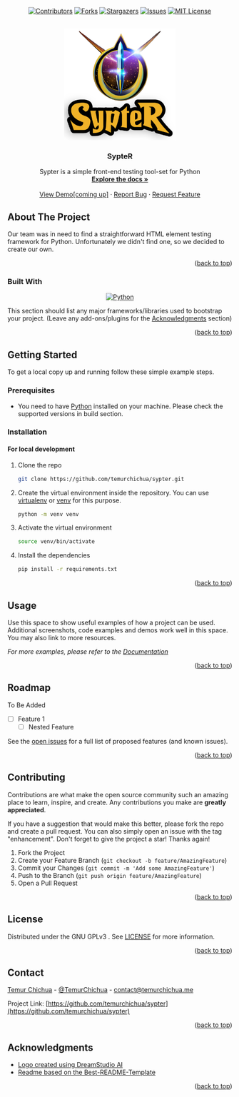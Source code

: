 <a name="readme-top"></a>
<!-- PROJECT SHIELDS -->
<!--
*** I'm using markdown "reference style" links for readability.
*** Reference links are enclosed in brackets [ ] instead of parentheses ( ).
*** See the bottom of this document for the declaration of the reference variables
*** for contributors-url, forks-url, etc. This is an optional, concise syntax you may use.
*** https://www.markdownguide.org/basic-syntax/#reference-style-links
-->
<div align="center">

[![Contributors][contributors-shield]][contributors-url]
[![Forks][forks-shield]][forks-url]
[![Stargazers][stars-shield]][stars-url]
[![Issues][issues-shield]][issues-url]
[![MIT License][license-shield]][license-url]
</div>

<!-- PROJECT LOGO -->
<br />
<div align="center">
  <a href="https://github.com/temurchichua/sypter">
    <img src="resources/images/logo.png" alt="Logo" width="250" height="250">
  </a>

  <h3 align="center">SypteR</h3>

  <p align="center">
    Sypter is a simple front-end testing tool-set for Python
    <br />
    <a href="https://github.com/temurchichua/sypter"><strong>Explore the docs »</strong></a>
    <br />
    <br />
    <a href="https://github.com/temurchichua/sypter">View Demo[coming up]</a>
    ·
    <a href="https://github.com/temurchichua/sypter/issues">Report Bug</a>
    ·
    <a href="https://github.com/temurchichua/sypter/issues">Request Feature</a>
  </p>
</div>



<!-- ABOUT THE PROJECT -->
## About The Project

[//]: # ([![Product Name Screen Shot][product-screenshot]]&#40;https://example.com&#41;)

Our team was in need to find a straightforward HTML element testing framework for Python. 
Unfortunately we didn't find one, so we decided to create our own.


<p align="right">(<a href="#readme-top">back to top</a>)</p>



### Built With
<div align="center">

[![Python][Python]][Python-url]
</div>

This section should list any major frameworks/libraries used to bootstrap your project. (Leave any add-ons/plugins for the <a href="#acknowledgments">Acknowledgments</a> section)


<p align="right">(<a href="#readme-top">back to top</a>)</p>



<!-- GETTING STARTED -->
## Getting Started

To get a local copy up and running follow these simple example steps.

### Prerequisites

* You need to have [Python](https://www.python.org/downloads/) installed on your machine. Please check the supported versions in build section.

### Installation


#### For local development

1. Clone the repo
   ```sh
   git clone https://github.com/temurchichua/sypter.git
   ```
2. Create the virtual environment inside the repository. You can use [virtualenv](https://virtualenv.pypa.io/en/latest/) or [venv](https://docs.python.org/3/library/venv.html) for this purpose.
   ```sh
   python -m venv venv
   ```
3. Activate the virtual environment
    ```sh
    source venv/bin/activate
    ```
4. Install the dependencies
    ```sh
    pip install -r requirements.txt
    ```


<p align="right">(<a href="#readme-top">back to top</a>)</p>



<!-- USAGE EXAMPLES -->
## Usage

Use this space to show useful examples of how a project can be used. Additional screenshots, code examples and demos work well in this space. You may also link to more resources.

_For more examples, please refer to the [Documentation](https://example.com)_

<p align="right">(<a href="#readme-top">back to top</a>)</p>



<!-- ROADMAP -->
## Roadmap

To Be Added
- [ ] Feature 1
    - [ ] Nested Feature

See the [open issues](https://github.com/temurchichua/sypter/issues) for a full list of proposed features (and known issues).

<p align="right">(<a href="#readme-top">back to top</a>)</p>



<!-- CONTRIBUTING -->
## Contributing

Contributions are what make the open source community such an amazing place to learn, inspire, and create. Any contributions you make are **greatly appreciated**.

If you have a suggestion that would make this better, please fork the repo and create a pull request. You can also simply open an issue with the tag "enhancement".
Don't forget to give the project a star! Thanks again!

1. Fork the Project
2. Create your Feature Branch (`git checkout -b feature/AmazingFeature`)
3. Commit your Changes (`git commit -m 'Add some AmazingFeature'`)
4. Push to the Branch (`git push origin feature/AmazingFeature`)
5. Open a Pull Request

<p align="right">(<a href="#readme-top">back to top</a>)</p>



<!-- LICENSE -->
## License

Distributed under the GNU GPLv3 . See [LICENSE][license-url] for more information.

<p align="right">(<a href="#readme-top">back to top</a>)</p>



<!-- CONTACT -->
## Contact

[Temur Chichua][linkedin-url] - [@TemurChichua](https://twitter.com/TemurChichua) - contact@temurchichua.me

Project Link: [https://github.com/temurchichua/sypter](https://github.com/temurchichua/sypter)

<p align="right">(<a href="#readme-top">back to top</a>)</p>



<!-- ACKNOWLEDGMENTS -->
## Acknowledgments

* [Logo created using DreamStudio AI](https://beta.dreamstudio.ai)
* [Readme based on the Best-README-Template](https://github.com/othneildrew/Best-README-Template)

<p align="right">(<a href="#readme-top">back to top</a>)</p>



<!-- MARKDOWN LINKS & IMAGES -->
<!-- https://www.markdownguide.org/basic-syntax/#reference-style-links -->
[contributors-shield]: https://img.shields.io/github/contributors/temurchichua/sypter.svg?style=for-the-badge
[contributors-url]: https://github.com/temurchichua/sypter/graphs/contributors
[forks-shield]: https://img.shields.io/github/forks/temurchichua/sypter.svg?style=for-the-badge
[forks-url]: https://github.com/temurchichua/sypter/network/members
[stars-shield]: https://img.shields.io/github/stars/temurchichua/sypter.svg?style=for-the-badge
[stars-url]: https://github.com/temurchichua/sypter/stargazers
[issues-shield]: https://img.shields.io/github/issues/temurchichua/sypter.svg?style=for-the-badge
[issues-url]: https://github.com/temurchichua/sypter/issues
[license-shield]: https://img.shields.io/github/license/temurchichua/sypter.svg?style=for-the-badge
[license-url]: https://github.com/temurchichua/sypter/blob/master/LICENSE
[linkedin-shield]: https://img.shields.io/badge/-LinkedIn-black.svg?style=for-the-badge&logo=linkedin&colorB=555
[linkedin-url]: https://linkedin.com/in/temur-chichua
[product-screenshot]: resources/images/screenshot.png
[Python]: https://img.shields.io/badge/Python-3776AB?style=for-the-badge&logo=python&logoColor=white
[Python-url]: https://www.python.org/
